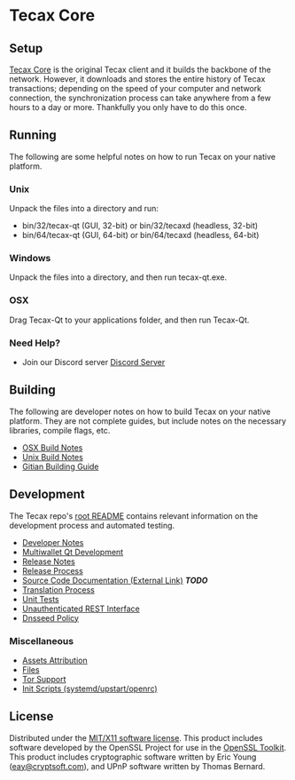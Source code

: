 Tecax Core
=====================

Setup
---------------------
[Tecax Core](http://savebitcoin.io) is the original Tecax client and it builds the backbone of the network. However, it downloads and stores the entire history of Tecax transactions; depending on the speed of your computer and network connection, the synchronization process can take anywhere from a few hours to a day or more. Thankfully you only have to do this once.

Running
---------------------
The following are some helpful notes on how to run Tecax on your native platform.

### Unix

Unpack the files into a directory and run:

- bin/32/tecax-qt (GUI, 32-bit) or bin/32/tecaxd (headless, 32-bit)
- bin/64/tecax-qt (GUI, 64-bit) or bin/64/tecaxd (headless, 64-bit)

### Windows

Unpack the files into a directory, and then run tecax-qt.exe.

### OSX

Drag Tecax-Qt to your applications folder, and then run Tecax-Qt.

### Need Help?

* Join our Discord server [Discord Server](https://discord.savebitcoin.io)

Building
---------------------
The following are developer notes on how to build Tecax on your native platform. They are not complete guides, but include notes on the necessary libraries, compile flags, etc.

- [OSX Build Notes](build-osx.md)
- [Unix Build Notes](build-unix.md)
- [Gitian Building Guide](gitian-building.md)

Development
---------------------
The Tecax repo's [root README](https://github.com/tecax/tecax/blob/master/README.md) contains relevant information on the development process and automated testing.

- [Developer Notes](developer-notes.md)
- [Multiwallet Qt Development](multiwallet-qt.md)
- [Release Notes](release-notes.md)
- [Release Process](release-process.md)
- [Source Code Documentation (External Link)](https://dev.visucore.com/bitcoin/doxygen/) ***TODO***
- [Translation Process](translation_process.md)
- [Unit Tests](unit-tests.md)
- [Unauthenticated REST Interface](REST-interface.md)
- [Dnsseed Policy](dnsseed-policy.md)

### Miscellaneous
- [Assets Attribution](assets-attribution.md)
- [Files](files.md)
- [Tor Support](tor.md)
- [Init Scripts (systemd/upstart/openrc)](init.md)

License
---------------------
Distributed under the [MIT/X11 software license](http://www.opensource.org/licenses/mit-license.php).
This product includes software developed by the OpenSSL Project for use in the [OpenSSL Toolkit](https://www.openssl.org/). This product includes
cryptographic software written by Eric Young ([eay@cryptsoft.com](mailto:eay@cryptsoft.com)), and UPnP software written by Thomas Bernard.
